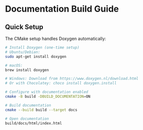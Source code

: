 # Documentation Build Guide

## Quick Setup

The CMake setup handles Doxygen automatically:

```bash
# Install Doxygen (one-time setup)
# Ubuntu/Debian:
sudo apt-get install doxygen

# macOS:
brew install doxygen

# Windows: Download from https://www.doxygen.nl/download.html
# Or with Chocolatey: choco install doxygen.install

# Configure with documentation enabled
cmake -B build -DBUILD_DOCUMENTATION=ON

# Build documentation
cmake --build build --target docs

# Open documentation
build/docs/html/index.html
```